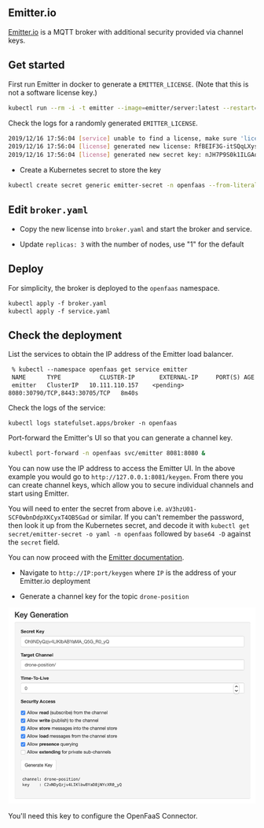 ## Emitter.io

[Emitter.io](https://emitter.io) is a MQTT broker with additional security provided via channel keys.

## Get started

First run Emitter in docker to generate a `EMITTER_LICENSE`. (Note that this is
not a software license key.)

```sh
kubectl run --rm -i -t emitter --image=emitter/server:latest --restart=Never
```

Check the logs for a randomly generated `EMITTER_LICENSE`.

```sh
2019/12/16 17:56:04 [service] unable to find a license, make sure 'license' value is set in the config file or EMITTER_LICENSE environment variable
2019/12/16 17:56:04 [license] generated new license: RfBEIF3G-itSQqLXysmRcMJnH35hN4yMPhGKGa6eLFemVpzrGCXxtzccwQuAETuUfulE9TcF1kIOFdEIHrjAopcE8aiipQIB:2
2019/12/16 17:56:04 [license] generated new secret key: nJH7P9S0k1ILGAoga3cYPCtnPzQdpahi
```

* Create a Kubernetes secret to store the key

```sh
kubectl create secret generic emitter-secret -n openfaas --from-literal "secret=aV3hzU01-SCF0wbnDdpXKCyxT4OB5Gad"
```

## Edit `broker.yaml`

* Copy the new license into `broker.yaml` and start the broker and service.

* Update `replicas: 3` with the number of nodes, use "1" for the default

## Deploy

For simplicity, the broker is deployed to the `openfaas` namespace.

```
kubectl apply -f broker.yaml
kubectl apply -f service.yaml
```

## Check the deployment

List the services to obtain the IP address of the Emitter load balancer.

```
 % kubectl --namespace openfaas get service emitter
 NAME      TYPE           CLUSTER-IP       EXTERNAL-IP     PORT(S) AGE
 emitter   ClusterIP   10.111.110.157    <pending>  8080:30790/TCP,8443:30705/TCP   8m40s
```

Check the logs of the service:

```
kubectl logs statefulset.apps/broker -n openfaas
```

Port-forward the Emitter's UI so that you can generate a channel key.

```sh
kubectl port-forward -n openfaas svc/emitter 8081:8080 &
```

You can now use the IP address to access the Emitter UI. In the above example
you would go to `http://127.0.0.1:8081/keygen`. From there you can create
channel keys, which allow you to secure individual channels and start using
Emitter.

You will need to enter the secret from above i.e. `aV3hzU01-SCF0wbnDdpXKCyxT4OB5Gad` or similar. If you can't remember the password, then look it up from the Kubernetes secret, and decode it with `kubectl get  secret/emitter-secret -o yaml -n openfaas` followed by `base64 -D` against the `secret` field.

You can now proceed with the [Emitter documentation](https://github.com/emitter-io/emitter).

* Navigate to `http://IP:port/keygen` where `IP` is the address of your Emitter.io deployment

* Generate a channel key for the topic `drone-position`

![](/docs/images/keygen.png)

You'll need this key to configure the OpenFaaS Connector.
